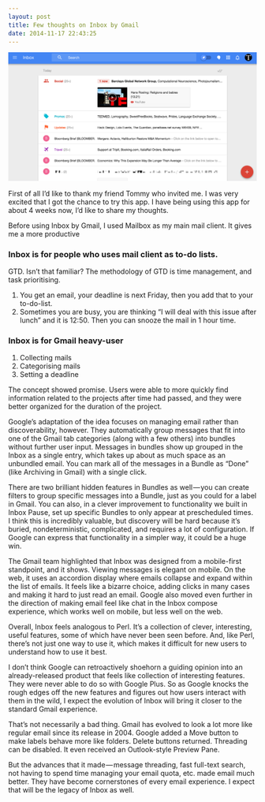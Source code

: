 ```yaml
---
layout: post
title: Few thoughts on Inbox by Gmail
date: 2014-11-17 22:43:25
---
```

![inbox](/images/inbox/inbox-1.png)

First of all I’d like to thank my friend Tommy who invited me. I was very excited that I got the chance to try this app. I have being using this app for about 4 weeks now, I’d like to share my thoughts.

Before using Inbox by Gmail, I used Mailbox as my main mail client. It gives me a more productive 
### Inbox is for people who uses mail client as to-do lists.
GTD. Isn’t that familiar? The methodology of GTD is time management, and task prioritising. 
1. You get an email, your deadline is next Friday, then you add that to your to-do-list. 
2. Sometimes you  are busy, you are thinking “I will deal with this issue after lunch” and it is 12:50. Then you can snooze the mail in 1 hour time.
### Inbox is for Gmail heavy-user
1. Collecting mails
2. Categorising mails
3. Setting a deadline

The concept showed promise. Users were able to more quickly find information related to the projects after time had passed, and they were better organized for the duration of the project. 

Google’s adaptation of the idea focuses on managing email rather than discoverability, however. They automatically group messages that fit into one of the Gmail tab categories (along with a few others) into bundles without further user input. Messages in bundles show up grouped in the Inbox as a single entry, which takes up about as much space as an unbundled email. You can mark all of the messages in a Bundle as “Done” (like Archiving in Gmail) with a single click.

There are two brilliant hidden features in Bundles as well — you can create filters to group specific messages into a Bundle, just as you could for a label in Gmail. You can also, in a clever improvement to functionality we built in Inbox Pause, set up specific Bundles to only appear at prescheduled times. I think this is incredibly valuable, but discovery will be hard because it’s buried, nondeterministic, complicated, and requires a lot of configuration. If Google can express that functionality in a simpler way, it could be a huge win.

The Gmail team highlighted that Inbox was designed from a mobile-first standpoint, and it shows. Viewing messages is elegant on mobile. On the web, it uses an accordion display where emails collapse and expand within the list of emails. It feels like a bizarre choice, adding clicks in many cases and making it hard to just read an email. Google also moved even further in the direction of making email feel like chat in the Inbox compose experience, which works well on mobile, but less well on the web.

Overall, Inbox feels analogous to Perl. It’s a collection of clever, interesting, useful features, some of which have never been seen before. And, like Perl, there’s not just one way to use it, which makes it difficult for new users to understand how to use it best.
 
I don’t think Google can retroactively shoehorn a guiding opinion into an already-released product that feels like collection of interesting features. They were never able to do so with Google Plus. So as Google knocks the rough edges off the new features and figures out how users interact with them in the wild, I expect the evolution of Inbox will bring it closer to the standard Gmail experience.

That’s not necessarily a bad thing. Gmail has evolved to look a lot more like regular email since its release in 2004. Google added a Move button to make labels behave more like folders. Delete buttons returned. Threading can be disabled. It even received an Outlook-style Preview Pane.

But the advances that it made — message threading, fast full-text search, not having to spend time managing your email quota, etc. made email much better. They have become cornerstones of every email experience. I expect that will be the legacy of Inbox as well.